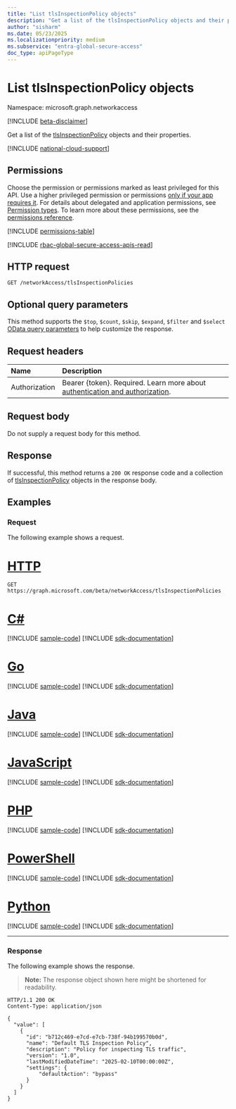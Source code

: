 ```yaml
---
title: "List tlsInspectionPolicy objects"
description: "Get a list of the tlsInspectionPolicy objects and their properties."
author: "sisharm"
ms.date: 05/23/2025
ms.localizationpriority: medium
ms.subservice: "entra-global-secure-access"
doc_type: apiPageType
---
```


# List tlsInspectionPolicy objects

Namespace: microsoft.graph.networkaccess

[!INCLUDE [beta-disclaimer](../../includes/beta-disclaimer.md)]

Get a list of the [tlsInspectionPolicy](../resources/networkaccess-tlsinspectionpolicy.md) objects and their properties.

[!INCLUDE [national-cloud-support](../../includes/global-only.md)]

## Permissions

Choose the permission or permissions marked as least privileged for this API. Use a higher privileged permission or permissions [only if your app requires it](/graph/permissions-overview#best-practices-for-using-microsoft-graph-permissions). For details about delegated and application permissions, see [Permission types](/graph/permissions-overview#permission-types). To learn more about these permissions, see the [permissions reference](/graph/permissions-reference).

<!-- { "blockType": "permissions", "name": "networkaccess_networkaccessroot_list_tlsinspectionpolicies" } -->
[!INCLUDE [permissions-table](../includes/permissions/networkaccess-networkaccessroot-list-tlsinspectionpolicies-permissions.md)]

[!INCLUDE [rbac-global-secure-access-apis-read](../includes/rbac-for-apis/rbac-global-secure-access-apis-read.md)]

## HTTP request

<!-- {
  "blockType": "ignored"
}
-->
```http
GET /networkAccess/tlsInspectionPolicies
```

## Optional query parameters

This method supports the `$top`, `$count`, `$skip`, `$expand`, `$filter` and `$select` [OData query parameters](/graph/query-parameters) to help customize the response.

## Request headers

|Name|Description|
|:---|:---|
|Authorization|Bearer {token}. Required. Learn more about [authentication and authorization](/graph/auth/auth-concepts).|

## Request body

Do not supply a request body for this method.

## Response

If successful, this method returns a `200 OK` response code and a collection of [tlsInspectionPolicy](../resources/networkaccess-tlsinspectionpolicy.md) objects in the response body.

## Examples

### Request

The following example shows a request.
# [HTTP](#tab/http)
<!-- {
  "blockType": "request",
  "name": "list_tlsinspectionpolicy"
}
-->
```http
GET https://graph.microsoft.com/beta/networkAccess/tlsInspectionPolicies
```

# [C#](#tab/csharp)
[!INCLUDE [sample-code](../includes/snippets/csharp/list-tlsinspectionpolicy-csharp-snippets.md)]
[!INCLUDE [sdk-documentation](../includes/snippets/snippets-sdk-documentation-link.md)]

# [Go](#tab/go)
[!INCLUDE [sample-code](../includes/snippets/go/list-tlsinspectionpolicy-go-snippets.md)]
[!INCLUDE [sdk-documentation](../includes/snippets/snippets-sdk-documentation-link.md)]

# [Java](#tab/java)
[!INCLUDE [sample-code](../includes/snippets/java/list-tlsinspectionpolicy-java-snippets.md)]
[!INCLUDE [sdk-documentation](../includes/snippets/snippets-sdk-documentation-link.md)]

# [JavaScript](#tab/javascript)
[!INCLUDE [sample-code](../includes/snippets/javascript/list-tlsinspectionpolicy-javascript-snippets.md)]
[!INCLUDE [sdk-documentation](../includes/snippets/snippets-sdk-documentation-link.md)]

# [PHP](#tab/php)
[!INCLUDE [sample-code](../includes/snippets/php/list-tlsinspectionpolicy-php-snippets.md)]
[!INCLUDE [sdk-documentation](../includes/snippets/snippets-sdk-documentation-link.md)]

# [PowerShell](#tab/powershell)
[!INCLUDE [sample-code](../includes/snippets/powershell/list-tlsinspectionpolicy-powershell-snippets.md)]
[!INCLUDE [sdk-documentation](../includes/snippets/snippets-sdk-documentation-link.md)]

# [Python](#tab/python)
[!INCLUDE [sample-code](../includes/snippets/python/list-tlsinspectionpolicy-python-snippets.md)]
[!INCLUDE [sdk-documentation](../includes/snippets/snippets-sdk-documentation-link.md)]

---

### Response

The following example shows the response.
>**Note:** The response object shown here might be shortened for readability.
<!-- {
  "blockType": "response",
  "truncated": true,
  "@odata.type": "microsoft.graph.networkaccess.tlsInspectionPolicy"
}
-->
```http
HTTP/1.1 200 OK
Content-Type: application/json

{
  "value": [
    {
      "id": "b712c469-e7cd-e7cb-738f-94b199570b0d",
      "name": "Default TLS Inspection Policy",
      "description": "Policy for inspecting TLS traffic",
      "version": "1.0",
      "lastModifiedDateTime": "2025-02-10T00:00:00Z",
      "settings": {
          "defaultAction": "bypass"
      }
    }
  ]
}
```
